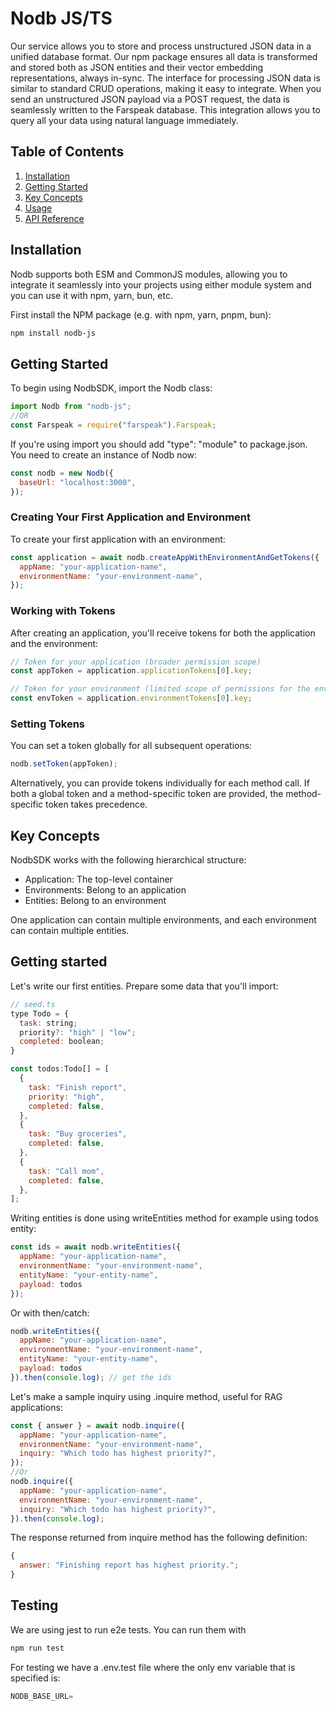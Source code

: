 # Nodb JS/TS

Our service allows you to store and process unstructured JSON data in a unified database format. Our npm package ensures all data is transformed and stored both as JSON entities and their vector embedding representations, always in-sync.
The interface for processing JSON data is similar to standard CRUD operations, making it easy to integrate. When you send an unstructured JSON payload via a POST request, the data is seamlessly written to the Farspeak database. This integration allows you to query all your data using natural language immediately.

## Table of Contents

1. [Installation](#installation)
2. [Getting Started](#getting-started)
3. [Key Concepts](#key-concepts)
4. [Usage](#usage)
5. [API Reference](#api-reference)

## Installation

Nodb supports both ESM and CommonJS modules, allowing you to integrate it seamlessly into your projects using either module system and you can use it with npm, yarn, bun, etc.

First install the NPM package (e.g. with npm, yarn, pnpm, bun):

```bash
npm install nodb-js
```

## Getting Started

To begin using NodbSDK, import the Nodb class:

```javascript
import Nodb from "nodb-js";
//OR
const Farspeak = require("farspeak").Farspeak;
```
If you're using import you should add "type": "module" to package.json.
You need to create an instance of Nodb now:
```javascript
const nodb = new Nodb({
  baseUrl: "localhost:3000",
});
```
### Creating Your First Application and Environment

To create your first application with an environment:

```javascript
const application = await nodb.createAppWithEnvironmentAndGetTokens({
  appName: "your-application-name",
  environmentName: "your-environment-name",
});
```

### Working with Tokens

After creating an application, you'll receive tokens for both the application and the environment:

```javascript
// Token for your application (broader permission scope)
const appToken = application.applicationTokens[0].key;

// Token for your environment (limited scope of permissions for the environment)
const envToken = application.environmentTokens[0].key;
```

### Setting Tokens

You can set a token globally for all subsequent operations:

```javascript
nodb.setToken(appToken);
```

Alternatively, you can provide tokens individually for each method call. If both a global token and a method-specific token are provided, the method-specific token takes precedence.

## Key Concepts

NodbSDK works with the following hierarchical structure:

- Application: The top-level container
- Environments: Belong to an application
- Entities: Belong to an environment

One application can contain multiple environments, and each environment can contain multiple entities.

## Getting started
Let's write our first entities. Prepare some data that you'll import:
```javascript
// seed.ts
type Todo = {
  task: string;
  priority?: "high" | "low";
  completed: boolean;
}

const todos:Todo[] = [
  {
    task: "Finish report",
    priority: "high",
    completed: false,
  },
  {
    task: "Buy groceries",
    completed: false,
  },
  {
    task: "Call mom",
    completed: false,
  },
];
```

Writing entities is done using writeEntities method for example using todos entity:
```javascript
const ids = await nodb.writeEntities({
  appName: "your-application-name",
  environmentName: "your-environment-name",
  entityName: "your-entity-name",
  payload: todos
});
```

Or with then/catch:
```javascript
nodb.writeEntities({
  appName: "your-application-name",
  environmentName: "your-environment-name",
  entityName: "your-entity-name",
  payload: todos
}).then(console.log); // get the ids
```

Let's make a sample inquiry using .inquire method, useful for RAG applications:
```javascript
const { answer } = await nodb.inquire({
  appName: "your-application-name",
  environmentName: "your-environment-name",
  inquiry: "Which todo has highest priority?",
});
//Or
nodb.inquire({
  appName: "your-application-name",
  environmentName: "your-environment-name",
  inquiry: "Which todo has highest priority?",
}).then(console.log);
```
The response returned from inquire method has the following definition:
```javascript
{
  answer: "Finishing report has highest priority.";
}
```
## Testing
We are using jest to run e2e tests. You can run them with
```javascript
npm run test
```
For testing we have a .env.test file where the only env variable that is specified is:
```javascript
NODB_BASE_URL=
```


